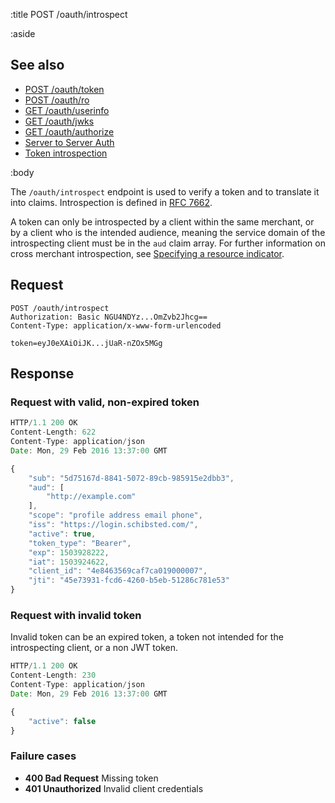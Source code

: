 :title POST /oauth/introspect

:aside

## See also

* [POST /oauth/token](/oauth/token/)
* [POST /oauth/ro](/oauth/ro/)
* [GET /oauth/userinfo](/oauth/userinfo/)
* [GET /oauth/jwks](/oauth/jwks/)
* [GET /oauth/authorize](/oauth/authorize/)
* [Server to Server Auth](/server-to-server-authentication/)
* [Token introspection](/token-introspection/)

:body

The `/oauth/introspect` endpoint is used to verify a token and to translate it into claims.
Introspection is defined in [RFC 7662](https://tools.ietf.org/html/rfc7662).

A token can only be introspected by a client within the same merchant, or by a client
who is the intended audience, meaning the service domain of the introspecting client
must be in the `aud` claim array. For further information on cross merchant introspection,
see [Specifying a resource indicator](http://techdocs.spid.no/authentication/).

## Request

```
POST /oauth/introspect
Authorization: Basic NGU4NDYz...OmZvb2Jhcg==
Content-Type: application/x-www-form-urlencoded

token=eyJ0eXAiOiJK...jUaR-nZOx5MGg
```

## Response

### Request with valid, non-expired token

```js
HTTP/1.1 200 OK
Content-Length: 622
Content-Type: application/json
Date: Mon, 29 Feb 2016 13:37:00 GMT

{
    "sub": "5d75167d-8841-5072-89cb-985915e2dbb3",
    "aud": [
        "http://example.com"
    ],
    "scope": "profile address email phone",
    "iss": "https://login.schibsted.com/",
    "active": true,
    "token_type": "Bearer",
    "exp": 1503928222,
    "iat": 1503924622,
    "client_id": "4e8463569caf7ca019000007",
    "jti": "45e73931-fcd6-4260-b5eb-51286c781e53"
}
```

### Request with invalid token

Invalid token can be an expired token, a token not intended for the introspecting
client, or a non JWT token.

```js
HTTP/1.1 200 OK
Content-Length: 230
Content-Type: application/json
Date: Mon, 29 Feb 2016 13:37:00 GMT

{
    "active": false
}
```

### Failure cases

* **400 Bad Request** <span class="faded">Missing token</span>
* **401 Unauthorized** <span class="faded">Invalid client credentials</span>
